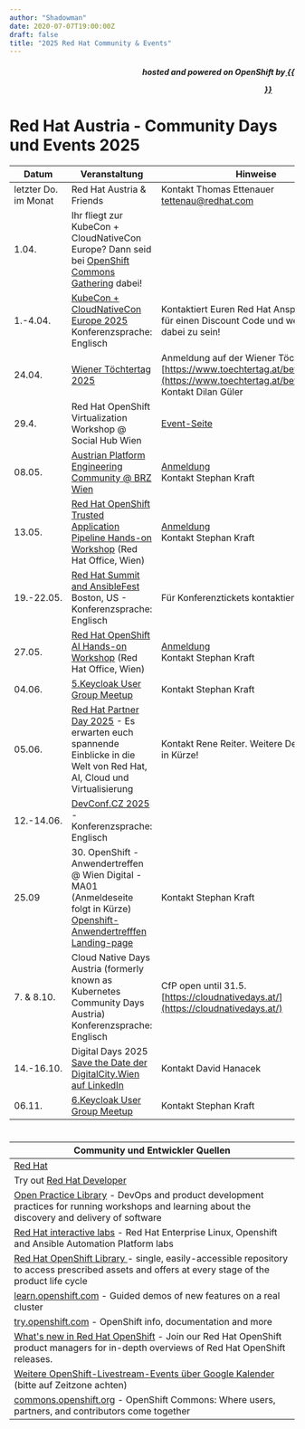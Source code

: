 ```yaml
---
author: "Shadowman"
date: 2020-07-07T19:00:00Z
draft: false
title: "2025 Red Hat Community & Events"
---
```

 
<div style="text-align:right;">
<h5> hosted and powered on OpenShift by<a href="https://marketplace.cancom.at/en-US/home"> {{<figure src="CANCOM_Logo_Rot_sRGB.svg" width="100">}}</a> </h5>
</div>

# Red Hat Austria - Community Days und Events 2025
  
|<nobr>Datum</nobr>| Veranstaltung | Hinweise | 
| ------------ | ------------- |--------| 
| letzter Do. im Monat | Red Hat Austria & Friends | Kontakt Thomas Ettenauer tettenau@redhat.com | 
| 1.04. | Ihr fliegt zur KubeCon + CloudNativeCon Europe? Dann seid bei [OpenShift Commons Gathering](https://commons.openshift.org/gatherings/kubecon-25-apr-01/) dabei! | |
| 1.-4.04. | [KubeCon + CloudNativeCon Europe 2025](https://events.linuxfoundation.org/kubecon-cloudnativecon-europe/) Konferenzsprache: Englisch | Kontaktiert Euren Red Hat Ansprechpartner für einen Discount Code und wenn ihr plant dabei zu sein! |
| 24.04. | [Wiener Töchtertag 2025](https://www.toechtertag.at/betrieb/redhat/) | Anmeldung auf der Wiener Töchtertag Seite [https://www.toechtertag.at/betrieb/redhat/](https://www.toechtertag.at/betrieb/redhat/) <br>Kontakt Dilan Güler | 
| 29.4. | Red Hat OpenShift Virtualization Workshop @ Social Hub Wien | [Event-Seite](https://events.redhat.com/profile/form/index.cfm?PKformID=0x1393119abcd&sc_cid=RHCTE1250000443568) | 
| 08.05. | [Austrian Platform Engineering Community @ BRZ Wien](https://www.brz.gv.at/wie-wir-arbeiten/Kontakt-aufnehmen/veranstaltungen/20250508-austrian-plattform-engineering-community-2025.html) | [Anmeldung](https://www.brz.gv.at/brz/Events/Austrian-Plattform-Engineering-Community-2025) <br> Kontakt Stephan Kraft | 
| 13.05. | [Red Hat OpenShift Trusted Application Pipeline Hands-on Workshop](https://people.redhat.com/skraft/2025/RedHatTrustedApplicationPipeline_Hand-on-Workshop.pdf) (Red Hat Office, Wien) | [Anmeldung](https://forms.gle/a5JMTSHkBZtqTZ876) <br>Kontakt Stephan Kraft| 
| 19.-22.05. |	[Red Hat Summit and AnsibleFest](https://www.redhat.com/en/summit) Boston, US - Konferenzsprache: Englisch |  Für Konferenztickets kontaktiert uns bitte. | 
| 27.05. | [Red Hat OpenShift AI Hands-on Workshop](https://people.redhat.com/skraft/2025/RHOAI_HandsOn_Workshop.pdf) (Red Hat Office, Wien) | [Anmeldung](https://forms.gle/a5JMTSHkBZtqTZ876) <br>Kontakt Stephan Kraft| 
| 04.06. | [5.Keycloak User Group Meetup](https://www.meetup.com/de-DE/keycloak-user-group-austria/events/305127949/) | Kontakt Stephan Kraft | 
| 05.06. | [Red Hat Partner Day 2025](https://www.redhat.com/de/partners) - Es erwarten euch spannende Einblicke in die Welt von Red Hat, AI, Cloud und Virtualisierung | Kontakt Rene Reiter. Weitere Details folgen in Kürze! | 
| 12.-14.06. |	[DevConf.CZ 2025](https://www.devconf.info/cz/) - Konferenzsprache: Englisch | | 
| 25.09 | 30. OpenShift - Anwendertreffen @ Wien Digital - MA01 <br>(Anmeldeseite folgt in Kürze) <br> [Openshift-Anwendertrefffen Landing-page](http://openshift-anwender.de) | Kontakt Stephan Kraft |
| 7. & 8.10. | Cloud Native Days Austria (formerly known as Kubernetes Community Days Austria) <br> Konferenzsprache: Englisch | CfP open until 31.5. [https://cloudnativedays.at/](https://cloudnativedays.at/) |
| 14.-16.10. | Digital Days 2025 [Save the Date der DigitalCity.Wien auf LinkedIn](https://www.linkedin.com/posts/digitalcitywien_didays25-community-digitalisierung-activity-7303729410438840320-TAYP) | Kontakt David Hanacek |
| 06.11. | [6.Keycloak User Group Meetup](https://www.meetup.com/de-DE/keycloak-user-group-austria/events/305127951/) | Kontakt Stephan Kraft |

#

| Community und Entwickler Quellen | 
| -------------------------------------------| 
| [Red Hat](https://www.redhat.com/) |
| Try out [Red Hat Developer](https://developers.redhat.com/) |
| [Open Practice Library](https://openpracticelibrary.com/)  - DevOps and product development practices for running workshops and learning about the discovery and delivery of software |
| [Red Hat interactive labs](https://www.redhat.com/en/interactive-labs) - Red Hat Enterprise Linux, Openshift and Ansible Automation Platform labs |
| [Red Hat OpenShift Library ](https://access.redhat.com/articles/7052429) - single, easily-accessible repository to access prescribed assets and offers at every stage of the product life cycle |
| [learn.openshift.com](https://learn.openshift.com) - Guided demos of new features on a real cluster |
| [try.openshift.com](https://try.openshift.com) - OpenShift info, documentation and more |
| [What's new in Red Hat OpenShift](https://www.redhat.com/en/whats-new-red-hat-openshift) - Join our Red Hat OpenShift product managers for in-depth overviews of Red Hat OpenShift releases. |
| [Weitere OpenShift-Livestream-Events über Google Kalender](https://calendar.google.com/calendar/u/0/embed?src=redhatstreaming@gmail.com) (bitte auf Zeitzone achten) |
| [commons.openshift.org](https://commons.openshift.org) - OpenShift Commons: Where users, partners, and contributors come together |
